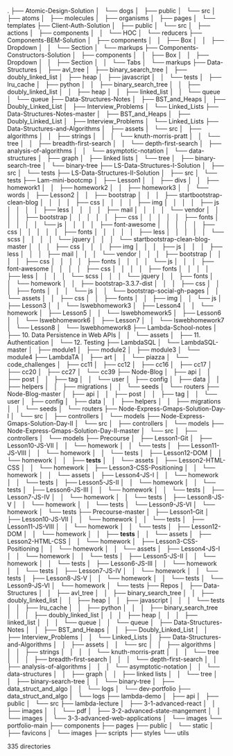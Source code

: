 .
├── Atomic-Design-Solution
│   └── dogs
│       ├── public
│       └── src
│           ├── atoms
│           ├── molecules
│           ├── organisms
│           ├── pages
│           └── templates
├── Client-Auth-Solution
│   ├── public
│   └── src
│       ├── actions
│       ├── components
│       │   └── HOC
│       └── reducers
├── Components-BEM-Solution
│   ├── components
│   │   ├── Box
│   │   ├── Dropdown
│   │   └── Section
│   └── markups
├── Components-Constructors-Solution
│   ├── components
│   │   ├── Box
│   │   ├── Dropdown
│   │   ├── Section
│   │   └── Tabs
│   └── markups
├── Data-Structures
│   ├── avl_tree
│   ├── binary_search_tree
│   ├── doubly_linked_list
│   ├── heap
│   ├── javascript
│   │   └── tests
│   ├── lru_cache
│   ├── python
│   │   ├── binary_search_tree
│   │   ├── doubly_linked_list
│   │   ├── heap
│   │   ├── linked_list
│   │   └── queue
│   └── queue
├── Data-Structures-Notes
│   ├── BST_and_Heaps
│   ├── Doubly_Linked_List
│   ├── Interview_Problems
│   └── Linked_Lists
├── Data-Structures-Notes-master
│   ├── BST_and_Heaps
│   ├── Doubly_Linked_List
│   ├── Interview_Problems
│   └── Linked_Lists
├── Data-Structures-and-Algorithms
│   ├── assets
│   └── src
│       ├── algorithms
│       │   ├── strings
│       │   │   └── knuth-morris-pratt
│       │   └── tree
│       │       ├── breadth-first-search
│       │       └── depth-first-search
│       ├── analysis-of-algorithms
│       │   └── asymptotic-notation
│       └── data-structures
│           ├── graph
│           ├── linked lists
│           └── tree
│               ├── binary-search-tree
│               └── binary-tree
├── LS-Data-Structures-I-Solution
│   ├── src
│   └── tests
├── LS-Data-Structures-II-Solution
│   ├── src
│   └── tests
├── Lam-mini-bootcmp
│   ├── Lesson1
│   │   ├── divs
│   │   ├── homework1
│   │   ├── homework2
│   │   ├── homework3
│   │   └── words
│   ├── Lesson2
│   │   ├── bootstrap
│   │   │   ├── startbootstrap-clean-blog
│   │   │   │   ├── css
│   │   │   │   ├── img
│   │   │   │   ├── js
│   │   │   │   ├── less
│   │   │   │   ├── mail
│   │   │   │   └── vendor
│   │   │   │       ├── bootstrap
│   │   │   │       │   ├── css
│   │   │   │       │   ├── fonts
│   │   │   │       │   └── js
│   │   │   │       ├── font-awesome
│   │   │   │       │   ├── css
│   │   │   │       │   ├── fonts
│   │   │   │       │   ├── less
│   │   │   │       │   └── scss
│   │   │   │       └── jquery
│   │   │   └── startbootstrap-clean-blog-master
│   │   │       ├── css
│   │   │       ├── img
│   │   │       ├── js
│   │   │       ├── less
│   │   │       ├── mail
│   │   │       └── vendor
│   │   │           ├── bootstrap
│   │   │           │   ├── css
│   │   │           │   ├── fonts
│   │   │           │   └── js
│   │   │           ├── font-awesome
│   │   │           │   ├── css
│   │   │           │   ├── fonts
│   │   │           │   ├── less
│   │   │           │   └── scss
│   │   │           └── jquery
│   │   ├── fonts
│   │   └── homework
│   │       ├── bootstrap-3.3.7-dist
│   │       │   ├── css
│   │       │   ├── fonts
│   │       │   └── js
│   │       └── bootstrap-social-gh-pages
│   │           └── assets
│   │               ├── css
│   │               ├── fonts
│   │               ├── img
│   │               └── js
│   ├── Lesson3
│   │   └── lswebhomework3
│   ├── Lesson4
│   │   └── homework
│   ├── Lesson5
│   │   └── lswebhomework5
│   ├── Lesson6
│   │   └── lswebhomework6
│   ├── Lesson7
│   │   └── lswebhomework7
│   └── Lesson8
│       └── lswebhomework8
├── Lambda-School-notes
│   ├── 10. Data Persistence in Web APIs
│   │   └── assets
│   ├── 11. Authentication
│   └── 12. Testing
├── LambdaSQL
│   └── LambdaSQL-master
│       ├── module1
│       ├── module2
│       ├── module3
│       └── module4
├── LambdaTA
│   ├── art
│   │   └── piazza
│   └── code_challenges
│       ├── cc11
│       ├── cc12
│       ├── cc16
│       ├── cc17
│       ├── cc20
│       ├── cc27
│       └── cc39
├── Node-Blog
│   ├── api
│   │   ├── post
│   │   ├── tag
│   │   └── user
│   ├── config
│   ├── data
│   │   ├── helpers
│   │   ├── migrations
│   │   └── seeds
│   └── routers
├── Node-Blog-master
│   ├── api
│   │   ├── post
│   │   ├── tag
│   │   └── user
│   ├── config
│   ├── data
│   │   ├── helpers
│   │   ├── migrations
│   │   └── seeds
│   └── routers
├── Node-Express-Gmaps-Solution-Day-I
│   └── src
│       ├── controllers
│       └── models
├── Node-Express-Gmaps-Solution-Day-II
│   └── src
│       ├── controllers
│       └── models
├── Node-Express-Gmaps-Solution-Day-II-master
│   └── src
│       ├── controllers
│       └── models
├── Precourse
│   ├── Lesson1-Git
│   ├── Lesson10-JS-VII
│   │   └── homework
│   │       └── tests
│   ├── Lesson11-JS-VIII
│   │   └── homework
│   │       └── tests
│   ├── Lesson12-DOM
│   │   └── homework
│   │       ├── __tests__
│   │       └── assets
│   ├── Lesson2-HTML-CSS
│   │   └── homework
│   ├── Lesson3-CSS-Positioning
│   │   └── homework
│   │       └── assets
│   ├── Lesson4-JS-I
│   │   └── homework
│   │       └── tests
│   ├── Lesson5-JS-II
│   │   └── homework
│   │       └── tests
│   ├── Lesson6-JS-III
│   │   └── homework
│   │       └── tests
│   ├── Lesson7-JS-IV
│   │   └── homework
│   │       └── tests
│   ├── Lesson8-JS-V
│   │   └── homework
│   │       └── tests
│   └── Lesson9-JS-VI
│       └── homework
│           └── tests
├── Precourse-master
│   ├── Lesson1-Git
│   ├── Lesson10-JS-VII
│   │   └── homework
│   │       └── tests
│   ├── Lesson11-JS-VIII
│   │   └── homework
│   │       └── tests
│   ├── Lesson12-DOM
│   │   └── homework
│   │       ├── __tests__
│   │       └── assets
│   ├── Lesson2-HTML-CSS
│   │   └── homework
│   ├── Lesson3-CSS-Positioning
│   │   └── homework
│   │       └── assets
│   ├── Lesson4-JS-I
│   │   └── homework
│   │       └── tests
│   ├── Lesson5-JS-II
│   │   └── homework
│   │       └── tests
│   ├── Lesson6-JS-III
│   │   └── homework
│   │       └── tests
│   ├── Lesson7-JS-IV
│   │   └── homework
│   │       └── tests
│   ├── Lesson8-JS-V
│   │   └── homework
│   │       └── tests
│   └── Lesson9-JS-VI
│       └── homework
│           └── tests
├── Repos
│   ├── Data-Structures
│   │   ├── avl_tree
│   │   ├── binary_search_tree
│   │   ├── doubly_linked_list
│   │   ├── heap
│   │   ├── javascript
│   │   │   └── tests
│   │   ├── lru_cache
│   │   ├── python
│   │   │   ├── binary_search_tree
│   │   │   ├── doubly_linked_list
│   │   │   ├── heap
│   │   │   ├── linked_list
│   │   │   └── queue
│   │   └── queue
│   ├── Data-Structures-Notes
│   │   ├── BST_and_Heaps
│   │   ├── Doubly_Linked_List
│   │   ├── Interview_Problems
│   │   └── Linked_Lists
│   ├── Data-Structures-and-Algorithms
│   │   ├── assets
│   │   └── src
│   │       ├── algorithms
│   │       │   ├── strings
│   │       │   │   └── knuth-morris-pratt
│   │       │   └── tree
│   │       │       ├── breadth-first-search
│   │       │       └── depth-first-search
│   │       ├── analysis-of-algorithms
│   │       │   └── asymptotic-notation
│   │       └── data-structures
│   │           ├── graph
│   │           ├── linked lists
│   │           └── tree
│   │               ├── binary-search-tree
│   │               └── binary-tree
│   ├── data_struct_and_algo
│   │   └── logs
│   └── dev-portfolio
├── data_struct_and_algo
│   └── logs
├── lambda-demo
│   ├── api
│   ├── public
│   └── src
├── lambda-lecture
│   ├── 3-1-advanced-react
│   │   ├── images
│   │   └── pdf
│   ├── 3-2-advanced-state-mangement
│   │   └── images
│   └── 3-3-advanced-web-applications
│       └── images
└── portfolio-main
    ├── components
    ├── pages
    ├── public
    │   └── static
    │       ├── favicons
    │       └── images
    ├── scripts
    ├── styles
    └── utils

335 directories
